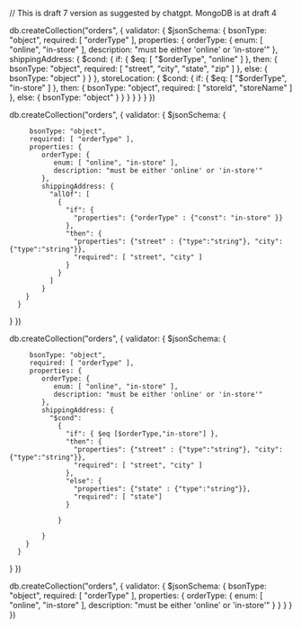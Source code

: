 // This is draft 7 version as suggested by chatgpt. MongoDB is at draft 4

db.createCollection("orders", {
   validator: {
      $jsonSchema: {
         bsonType: "object",
         required: [ "orderType" ],
         properties: {
            orderType: {
               enum: [ "online", "in-store" ],
               description: "must be either 'online' or 'in-store'"
            },
            shippingAddress: {
               $cond: {
                  if: { $eq: [ "$orderType", "online" ] },
                  then: { bsonType: "object", required: [ "street", "city", "state", "zip" ] },
                  else: { bsonType: "object" }
               }
            },
            storeLocation: {
               $cond: {
                  if: { $eq: [ "$orderType", "in-store" ] },
                  then: { bsonType: "object", required: [ "storeId", "storeName" ] },
                  else: { bsonType: "object" }
               }
            }
         }
      }
   }
})

db.createCollection("orders", {
   validator: {
      $jsonSchema: {

         bsonType: "object",
         required: [ "orderType" ],
         properties: {
            orderType: {
               enum: [ "online", "in-store" ],
               description: "must be either 'online' or 'in-store'"
            },
            shippingAddress: {
              "allOf": [
                {
                  "if": {
                    "properties": {"orderType" : {"const": "in-store" }}
                  },
                  "then": {
                    "properties": {"street" : {"type":"string"}, "city": {"type":"string"}},
                    "required": [ "street", "city" ]
                  }
                }
              ]
            }
        }
      }
   }
})

db.createCollection("orders", {
   validator: {
      $jsonSchema: {

         bsonType: "object",
         required: [ "orderType" ],
         properties: {
            orderType: {
               enum: [ "online", "in-store" ],
               description: "must be either 'online' or 'in-store'"
            },
            shippingAddress: {
              "$cond":
                {
                  "if": { $eq [$orderType,"in-store"] },
                  "then": {
                    "properties": {"street" : {"type":"string"}, "city": {"type":"string"}},
                    "required": [ "street", "city" ]
                  },
                  "else": {
                    "properties": {"state" : {"type":"string"}},
                    "required": [ "state"]
                  }

                }

            }
        }
      }
   }
})


db.createCollection("orders", {
   validator: {
      $jsonSchema: {
         bsonType: "object",
         required: [ "orderType" ],
         properties: {
            orderType: {
               enum: [ "online", "in-store" ],
               description: "must be either 'online' or 'in-store'"
            }
        }
      }
   }
})